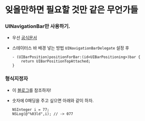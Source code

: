 # 잊을만하면 필요할 것만 같은 무언가들

### UINavigationBar만 사용하기.
 - 우선 [공식문서](https://developer.apple.com/reference/uikit/uinavigationbar)
 - 스테이터스 바 배경 넣는 방법 `UINavigationBarDelegate` 설정 후
	
	```objc
	- (UIBarPosition)positionForBar:(id<UIBarPositioning>)bar {
	    return UIBarPositionTopAttached;
	}
	
	```

### 형식지정자
 - 이 [블로그](http://ownstory.tistory.com/18)를 참조하자!
 - 숫자에 0패딩을 주고 싶으면 아래와 같이 하자.
 
	```objc	
	NSInteger i = 77;
	NSLog(@"%03ld",i); // -> 077
	```
	
